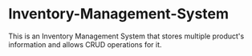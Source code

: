 # Inventory-Management-System
This is an Inventory Management System that stores multiple product's information and allows CRUD operations for it.
